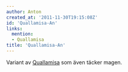 ```yaml
---
author: Anton
created_at: '2011-11-30T19:15:08Z'
id: 'Quallamisa-An'
links:
  mention:
  - Quallamisa
title: 'Quallamisa-An'
---
```


Variant av [Quallamisa] som även täcker magen.

  [Quallamisa]: Quallamisa
